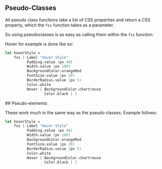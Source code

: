 ## Pseudo-Classes

All pseudo class functions take a list of CSS properties and return a CSS property, which the `fss` function takes as a parameter.

So using pseudoclasses is as easy as calling them within the `fss` function.

Hover for example is done like so:
```fsharp
let hoverStyle =
    fss [ Label "Hover Style"
          Padding.value (px 40)
          Width.value (px 100)
          BackgroundColor.orangeRed
          FontSize.value (px 20)
          BorderRadius.value (px 5)
          Color.white
          Hover [ BackgroundColor.chartreuse
                  Color.black ] ]
```
</example>
## Pseudo-elements

These work much in the same way as the pseudo classes. Example follows:

```fsharp
let hoverStyle =
    fss [ Label "Hover Style"
          Padding.value (px 40)
          Width.value (px 100)
          BackgroundColor.orangeRed
          FontSize.value (px 20)
          BorderRadius.value (px 5)
          Color.white
          Hover [ BackgroundColor.chartreuse
                  Color.black ] ]

```
</example>
